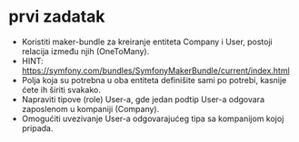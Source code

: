 # prvi zadatak
- Koristiti maker-bundle za kreiranje entiteta Company i User, postoji relacija između njih (OneToMany). 
- HINT: https://symfony.com/bundles/SymfonyMakerBundle/current/index.html
- Polja koja su potrebna u oba entiteta definišite sami po potrebi, kasnije ćete ih širiti svakako.
- Napraviti tipove (role) User-a, gde jedan podtip User-a odgovara zaposlenom u kompaniji (Company).
- Omogućiti uvezivanje User-a odgovarajućeg tipa sa kompanijom kojoj pripada.


